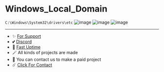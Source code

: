 # Windows_Local_Domain

``
C:\Windows\System32\drivers\etc
``
![image](https://github.com/fastuptime/Windows_Local_Domain/assets/63351166/b954dc59-f500-4999-ad89-b9d8fb8e2c87)
![image](https://github.com/fastuptime/Windows_Local_Domain/assets/63351166/92e74f77-4138-4dfb-9da3-6fbf655e0e26)
![image](https://github.com/fastuptime/Windows_Local_Domain/assets/63351166/ea858444-356b-4d15-91c5-855118cbf986)

---
- ✨ [For Support](https://github.com/sponsors/fastuptime) <br>
- 💕 [Discord](https://fastuptime.com/discord)<br>
- 🏓 [Fast Uptime](https://fastuptime.com/)<br>
- 🪄 All kinds of projects are made <br>
- 🧨 You can contact us to make a paid project<br>
- ☄️ [Click For Contact](mailto:fastuptime@gmail.com)<br>
